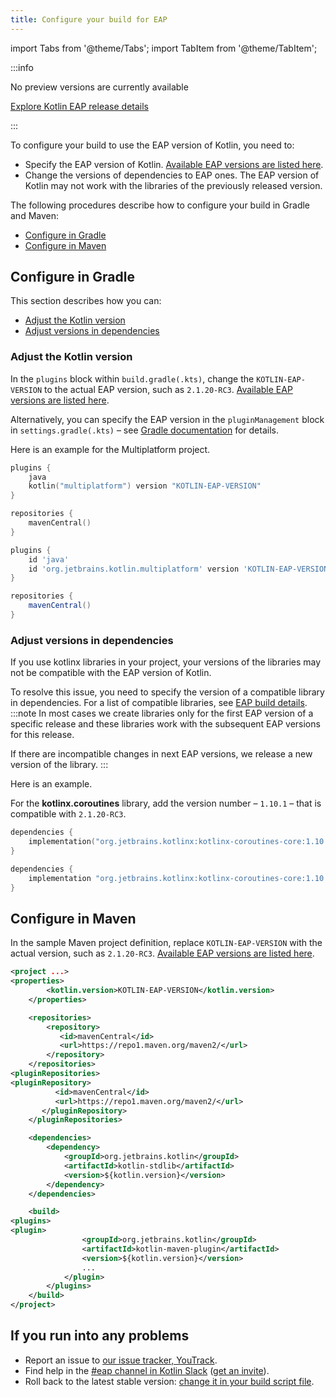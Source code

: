 ```yaml
---
title: Configure your build for EAP
---
```


import Tabs from '@theme/Tabs';
import TabItem from '@theme/TabItem';




:::info
<p>
   No preview versions are currently available
</p>
    <!-- <p>Latest Kotlin EAP release: <strong>2.1.20-RC3</strong></p> -->
<p>
   <a href="eap.md#build-details">Explore Kotlin EAP release details</a>
</p>

:::

To configure your build to use the EAP version of Kotlin, you need to: 

* Specify the EAP version of Kotlin. [Available EAP versions are listed here](./eap.md#build-details).
* Change the versions of dependencies to EAP ones.
The EAP version of Kotlin may not work with the libraries of the previously released version. 

The following procedures describe how to configure your build in Gradle and Maven:

* [Configure in Gradle](#configure-in-gradle)
* [Configure in Maven](#configure-in-maven)

## Configure in Gradle 

This section describes how you can:

* [Adjust the Kotlin version](#adjust-the-kotlin-version)
* [Adjust versions in dependencies](#adjust-versions-in-dependencies)

### Adjust the Kotlin version

In the `plugins` block within `build.gradle(.kts)`, change the `KOTLIN-EAP-VERSION` to the actual EAP version,
such as `2.1.20-RC3`. [Available EAP versions are listed here](./eap.md#build-details).

Alternatively, you can specify the EAP version in the `pluginManagement` block in `settings.gradle(.kts)` – see [Gradle documentation](https://docs.gradle.org/current/userguide/plugins.html#sec:plugin_version_management) for details.

Here is an example for the Multiplatform project.

<Tabs groupId="build-script">
<TabItem value="kotlin" label="Kotlin" default>

```kotlin
plugins {
    java
    kotlin("multiplatform") version "KOTLIN-EAP-VERSION"
}

repositories {
    mavenCentral()
}
```

</TabItem>
<TabItem value="groovy" label="Groovy" default>

```groovy
plugins {
    id 'java'
    id 'org.jetbrains.kotlin.multiplatform' version 'KOTLIN-EAP-VERSION'
}

repositories {
    mavenCentral()
}
```

</TabItem>
</Tabs>

### Adjust versions in dependencies

If you use kotlinx libraries in your project, your versions of the libraries may not be compatible with the EAP version of Kotlin.

To resolve this issue, you need to specify the version of a compatible library in dependencies. For a list of compatible libraries, 
see [EAP build details](./eap.md#build-details). 
:::note
In most cases we create libraries only for the first EAP version of a specific release and these libraries work with the subsequent EAP versions for this release.

If there are incompatible changes in next EAP versions, we release a new version of the library.
:::

Here is an example.

For the **kotlinx.coroutines** library, add the version number – `1.10.1` – that is compatible with `2.1.20-RC3`. 

<Tabs groupId="build-script">
<TabItem value="kotlin" label="Kotlin" default>

```kotlin
dependencies {
    implementation("org.jetbrains.kotlinx:kotlinx-coroutines-core:1.10.1")
}
```

</TabItem>
<TabItem value="groovy" label="Groovy" default>

```groovy
dependencies {
    implementation "org.jetbrains.kotlinx:kotlinx-coroutines-core:1.10.1"
}
```

</TabItem>
</Tabs>

## Configure in Maven

In the sample Maven project definition, replace `KOTLIN-EAP-VERSION` with the actual version, such as `2.1.20-RC3`.
[Available EAP versions are listed here](./eap.md#build-details).

```xml
<project ...>
<properties>
        <kotlin.version>KOTLIN-EAP-VERSION</kotlin.version>
    </properties>

    <repositories>
        <repository>
           <id>mavenCentral</id>
           <url>https://repo1.maven.org/maven2/</url>
        </repository>
    </repositories>
<pluginRepositories>
<pluginRepository>
          <id>mavenCentral</id>
          <url>https://repo1.maven.org/maven2/</url>
       </pluginRepository>
    </pluginRepositories>

    <dependencies>
        <dependency>
            <groupId>org.jetbrains.kotlin</groupId>
            <artifactId>kotlin-stdlib</artifactId>
            <version>${kotlin.version}</version>
        </dependency>
    </dependencies>

    <build>
<plugins>
<plugin>
                <groupId>org.jetbrains.kotlin</groupId>
                <artifactId>kotlin-maven-plugin</artifactId>
                <version>${kotlin.version}</version>
                ...
            </plugin>
        </plugins>
    </build>
</project>
```

## If you run into any problems

* Report an issue to [our issue tracker, YouTrack](https://kotl.in/issue).
* Find help in the [#eap channel in Kotlin Slack](https://app.slack.com/client/T09229ZC6/C0KLZSCHF) ([get an invite](https://surveys.jetbrains.com/s3/kotlin-slack-sign-up)).
* Roll back to the latest stable version: [change it in your build script file](#adjust-the-kotlin-version).